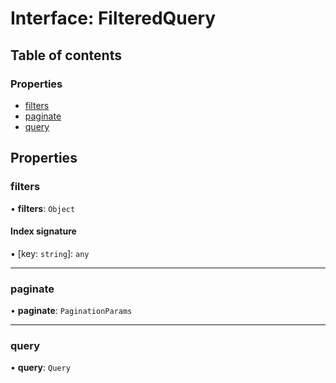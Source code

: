 # Interface: FilteredQuery

## Table of contents

### Properties

- [filters](FilteredQuery.md#filters)
- [paginate](FilteredQuery.md#paginate)
- [query](FilteredQuery.md#query)

## Properties

### filters

• **filters**: `Object`

#### Index signature

▪ [key: `string`]: `any`

___

### paginate

• **paginate**: `PaginationParams`

___

### query

• **query**: `Query`
